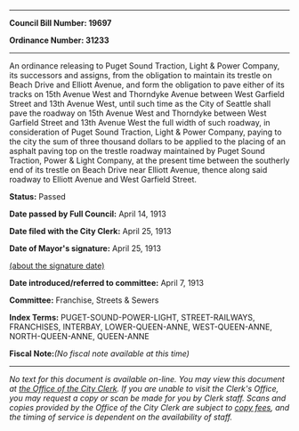 

********

**Council Bill Number: 19697**
   
**Ordinance Number: 31233**
********

 An ordinance releasing to Puget Sound Traction, Light & Power Company, its successors and assigns, from the obligation to maintain its trestle on Beach Drive and Elliott Avenue, and form the obligation to pave either of its tracks on 15th Avenue West and Thorndyke Avenue between West Garfield Street and 13th Avenue West, until such time as the City of Seattle shall pave the roadway on 15th Avenue West and Thorndyke between West Garfield Street and 13th Avenue West the full width of such roadway, in consideration of Puget Sound Traction, Light & Power Company, paying to the city the sum of three thousand dollars to be applied to the placing of an asphalt paving top on the trestle roadway maintained by Puget Sound Traction, Power & Light Company, at the present time between the southerly end of its trestle on Beach Drive near Elliott Avenue, thence along said roadway to Elliott Avenue and West Garfield Street.

**Status:** Passed
   
**Date passed by Full Council:** April 14, 1913
   
**Date filed with the City Clerk:** April 25, 1913
   
**Date of Mayor's signature:** April 25, 1913
   
[(about the signature date)](/~public/approvaldate.htm)
   
   
   
**Date introduced/referred to committee:** April 7, 1913
   
**Committee:** Franchise, Streets & Sewers
   
   
**Index Terms:** PUGET-SOUND-POWER-LIGHT, STREET-RAILWAYS, FRANCHISES, INTERBAY, LOWER-QUEEN-ANNE, WEST-QUEEN-ANNE, NORTH-QUEEN-ANNE, QUEEN-ANNE

**Fiscal Note:**_(No fiscal note available at this time)_
********

_No text for this document is available on-line. You may view this document at [the Office of the City Clerk](http://www.seattle.gov/leg/clerk/contactUs.htm). If you are unable to visit the Clerk's Office, you may request a copy or scan be made for you by Clerk staff. Scans and copies provided by the Office of the City Clerk are subject to [copy fees](http://clerk.seattle.gov/~public/clerkfees.htm), and the timing of service is dependent on the availability of staff._

